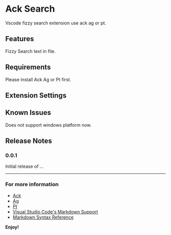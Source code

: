 # Ack Search

Vscode fizzy search extension use ack ag or pt.

## Features

Fizzy Search text in file.

## Requirements

Please install Ack Ag or Pt first.

## Extension Settings

## Known Issues

Does not support windows platform now.

## Release Notes

### 0.0.1

Initial release of ...

-----------------------------------------------------------------------------------------------------------

### For more information

* [Ack](https://github.com/petdance/ack2)
* [Ag](https://github.com/ggreer/the_silver_searcher)
* [Pt](https://github.com/monochromegane/the_platinum_searcher)
* [Visual Studio Code's Markdown Support](http://code.visualstudio.com/docs/languages/markdown)
* [Markdown Syntax Reference](https://help.github.com/articles/markdown-basics/)

**Enjoy!**
